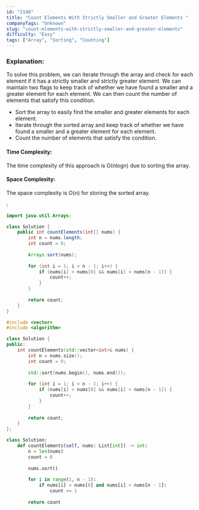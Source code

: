 ```yaml
---
id: "2148"
title: "Count Elements With Strictly Smaller and Greater Elements "
companyTags: "Unknown"
slug: "count-elements-with-strictly-smaller-and-greater-elements"
difficulty: "Easy"
tags: ["Array", "Sorting", "Counting"]
---
```


### Explanation:
To solve this problem, we can iterate through the array and check for each element if it has a strictly smaller and strictly greater element. We can maintain two flags to keep track of whether we have found a smaller and a greater element for each element. We can then count the number of elements that satisfy this condition.

- Sort the array to easily find the smaller and greater elements for each element.
- Iterate through the sorted array and keep track of whether we have found a smaller and a greater element for each element.
- Count the number of elements that satisfy the condition.

#### Time Complexity:
The time complexity of this approach is O(nlogn) due to sorting the array.

#### Space Complexity:
The space complexity is O(n) for storing the sorted array.

:

```java
import java.util.Arrays;

class Solution {
    public int countElements(int[] nums) {
        int n = nums.length;
        int count = 0;
        
        Arrays.sort(nums);
        
        for (int i = 1; i < n - 1; i++) {
            if (nums[i] > nums[0] && nums[i] < nums[n - 1]) {
                count++;
            }
        }
        
        return count;
    }
}
```

```cpp
#include <vector>
#include <algorithm>

class Solution {
public:
    int countElements(std::vector<int>& nums) {
        int n = nums.size();
        int count = 0;
        
        std::sort(nums.begin(), nums.end());
        
        for (int i = 1; i < n - 1; i++) {
            if (nums[i] > nums[0] && nums[i] < nums[n - 1]) {
                count++;
            }
        }
        
        return count;
    }
};
```

```python
class Solution:
    def countElements(self, nums: List[int]) -> int:
        n = len(nums)
        count = 0
        
        nums.sort()
        
        for i in range(1, n - 1):
            if nums[i] > nums[0] and nums[i] < nums[n - 1]:
                count += 1
        
        return count
```